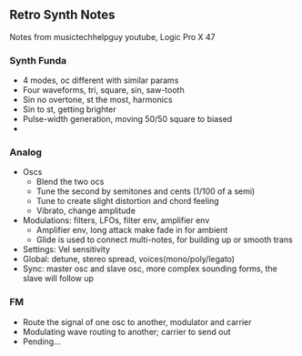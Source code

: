 ## Retro Synth Notes
Notes from musictechhelpguy youtube, Logic Pro X 47

### Synth Funda
- 4 modes, oc different with similar params
- Four waveforms, tri, square, sin, saw-tooth
- Sin no overtone, st the most, harmonics
- Sin to st, getting brighter
- Pulse-width generation, moving 50/50 square to biased
- 

### Analog
- Oscs
    - Blend the two ocs
    - Tune the second by semitones and cents (1/100 of a semi) 
    - Tune to create slight distortion and chord feeling
    - Vibrato, change amplitude
- Modulations: filters, LFOs, filter env, amplifier env 
    - Amplifier env, long attack make fade in for ambient
    - Glide is used to connect multi-notes, for building up or smooth trans
- Settings: Vel sensitivity
- Global: detune, stereo spread, voices(mono/poly/legato)
- Sync: master osc and slave osc, more complex sounding forms, the slave will follow up

### FM
- Route the signal of one osc to another, modulator and carrier
- Modulating wave routing to another; carrier to send out
- Pending...
